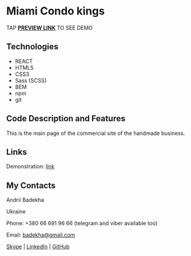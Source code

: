 # Miami Condo kings
TAP **[PREVIEW LINK]()** TO SEE DEMO

## Technologies

 - REACT
 - HTML5
 - CSS3
 - Sass (SCSS)
 - BEM
 - npm
 - git


## Code Description and Features
This is the main page of the commercial site of the handmade business.

## Links

Demonstration: [link]()

## My Contacts
Andrii Badekha

Ukraine

Phone: +380 66 691 96 66 (telegram and viber available too)

Email: [badekha@gmail.com](mailto:badekha@gmail.com)

[Skype](https://join.skype.com/invite/h29gcO1kzY99) | [LinkedIn](https://www.linkedin.com/in/andrii-badekha-3a026b79/) | [GitHub](https://github.com/andriiFront)